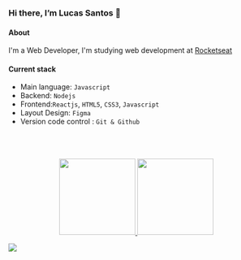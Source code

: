###  Hi there, I’m Lucas Santos  👋

#### About

I'm a Web Developer, I'm studying web development at [Rocketseat](https://www.rocketseat.com.br/)


#### Current stack
- Main language: `Javascript`
- Backend: `Nodejs`
- Frontend:`Reactjs`, `HTML5`, `CSS3`, `Javascript`
- Layout Design: `Figma`
- Version code control : `Git & Github`
<br>
<br>
<br>


<div align="center">
  <a href="https://github.com/Dxm42">
  <img height="150em" src="https://github-readme-stats.vercel.app/api?username=Dxm42&show_icons=true&theme=vue&include_all_commits=true&count_private=true"/>
  <img height="150em" src="https://github-readme-stats.vercel.app/api/top-langs/?username=Dxm42&layout=compact&langs_count=7&theme=vue"/>
</div>  
  <div> 

  <a href="https://www.linkedin.com/in/lucas-santos-757514226/" target="_blank"><img src="https://img.shields.io/badge/-LinkedIn-%230077B5?style=for-the-badge&logo=linkedin&logoColor=white" target="_blank"></a> 
</div>
